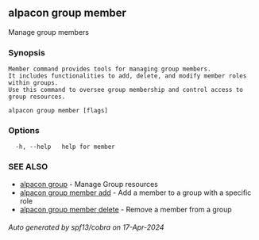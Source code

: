 ## alpacon group member

Manage group members

### Synopsis


	Member command provides tools for managing group members. 
	It includes functionalities to add, delete, and modify member roles within groups. 
	Use this command to oversee group membership and control access to group resources.
	

```
alpacon group member [flags]
```

### Options

```
  -h, --help   help for member
```

### SEE ALSO

* [alpacon group](alpacon_group.md)	 - Manage Group resources
* [alpacon group member add](alpacon_group_member_add.md)	 - Add a member to a group with a specific role
* [alpacon group member delete](alpacon_group_member_delete.md)	 - Remove a member from a group

###### Auto generated by spf13/cobra on 17-Apr-2024
